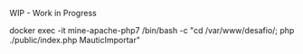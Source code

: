 WIP - Work in Progress

docker exec -it mine-apache-php7 /bin/bash -c "cd /var/www/desafio/; php ./public/index.php MauticImportar"